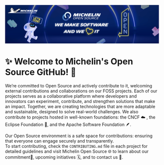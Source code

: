 <div align="center">
  <a target="_blank" rel="noopener noreferrer" href="https://opensource.michelin.io">
    <img src="https://github.com/michelin/.github/blob/main/profile/michelin-oss-banner.png?raw=true"/>
  </a>
</div>

# ✨ Welcome to Michelin's Open Source GitHub! 🤖

We’re committed to Open Source and actively contribute to it, welcoming external contributions and collaborations on our FOSS projects. Each of our projects serves as a collaborative platform where developers and innovators can experiment, contribute, and strengthen solutions that make an impact. Together, we are creating technologies that are more adaptable and sustainable, designed to solve real-world challenges. We also contribute to projects hosted in well-known foundations: the CNCF ☁️ , the Eclipse Foundation 🌙, and the Apache Software Foundation 🪶.

Our Open Source environment is a safe space for contributions: ensuring that everyone can engage securely and transparently.<br/>
To start contributing, check the `CONTRIBUTING.md` file in each project for detailed guidelines and visit Michelin Open Source 🌐 to learn about our commitment🤝, upcoming initiatives 🗓️, and to contact us 📨.